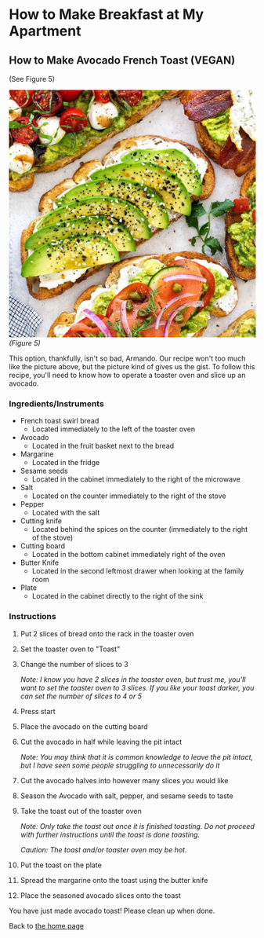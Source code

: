 # How to Make Breakfast at My Apartment

## How to Make Avocado French Toast (VEGAN)

(See Figure 5)

![image](images/media/image5.jpeg)
*(Figure 5)*

This option, thankfully, isn't so bad, Armando. Our recipe won't too
much like the picture above, but the picture kind of gives us the gist.
To follow this recipe, you'll need to know how to operate a toaster oven
and slice up an avocado.

### Ingredients/Instruments

- French toast swirl bread
  - Located immediately to the left of the toaster oven
- Avocado
  - Located in the fruit basket next to the bread
- Margarine
  - Located in the fridge
- Sesame seeds
  - Located in the cabinet immediately to the right of the microwave
- Salt
  - Located on the counter immediately to the right of the stove
- Pepper
  - Located with the salt
- Cutting knife
  - Located behind the spices on the counter (immediately to the right of the stove)
- Cutting board
  - Located in the bottom cabinet immediately right of the oven
- Butter Knife
  - Located in the second leftmost drawer when looking at the family room
- Plate
  - Located in the cabinet directly to the right of the sink

### Instructions

1. Put 2 slices of bread onto the rack in the toaster oven
2. Set the toaster oven to "Toast"
3. Change the number of slices to 3

    *Note: I know you have 2 slices in the toaster oven, but trust me, you'll want to set the toaster oven to 3 slices. If you like your toast darker, you can set the number of slices to 4 or 5*

4. Press start
5. Place the avocado on the cutting board
6. Cut the avocado in half while leaving the pit intact

    *Note: You may think that it is common knowledge to leave the pit intact, but I have seen some people struggling to unnecessarily do it*

7. Cut the avocado halves into however many slices you would like
8. Season the Avocado with salt, pepper, and sesame seeds to taste
9. Take the toast out of the toaster oven

    *Note: Only take the toast out once it is finished toasting. Do not proceed with further instructions until the toast is done toasting.*

    *Caution: The toast and/or toaster oven may be hot.*

10. Put the toast on the plate
11. Spread the margarine onto the toast using the butter knife
12. Place the seasoned avocado slices onto the toast

You have just made avocado toast! Please clean up when done.

Back to [the home page](index.html)
